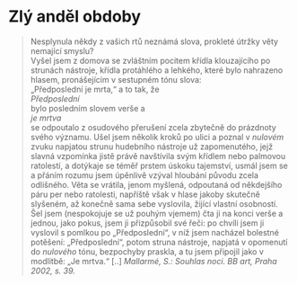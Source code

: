 Zlý anděl obdoby
================

> Nesplynula někdy z vašich rtů neznámá slova, prokleté útržky věty
> nemající smyslu?  
> Vyšel jsem z domova se zvláštním pocitem křídla klouzajícího po strunách
> nástroje, křídla protáhlého a lehkého, které bylo nahrazeno hlasem,
> pronášejícím v sestupném tónu slova:  
> „Předposlední je mrta,“ a to tak, že  
>        *Předposlední*  
> bylo posledním slovem verše a  
>        *je mrtva*  
>                  se odpoutalo z osudového přerušení zcela zbytečně
> do prázdnoty svého významu. Ušel jsem několik kroků po ulici a poznal
> v *nulovém* zvuku napjatou strunu hudebního nástroje už zapomenutého,
> jejž slavná vzpomínka jistě právě navštívila svým křídlem nebo palmovou
> ratolestí, a dotýkaje se téměř prstem úskoku tajemství, usmál jsem se
> a přáním rozumu jsem úpěnlivě vzýval hloubání původu zcela odlišného.
> Věta se vrátila, jenom myšlená, odpoutaná od někdejšího páru per nebo
> ratolesti, napříště však v hlase jakoby skutečně slyšeném, až konečně
> sama sebe vyslovila, žijící vlastní osobností. Šel jsem (nespokojuje se
> už pouhým vjemem) čta ji na konci verše a jednou, jako pokus, jsem ji
> přizpůsobil své řeči: po chvíli jsem ji vyslovil s pomlkou po „Předposlední“,
> v níž jsem nacházel bolestné potěšení: „Předposlední“, potom struna
> nástroje, napjatá v opomenutí do *nulového* tónu, bezpochyby praskla,
> a tu jsem připojil jako v modlitbě: „Je mrtva.“ [..]
> *Mallarmé, S.: Souhlas noci. BB art, Praha 2002, s. 39.*


